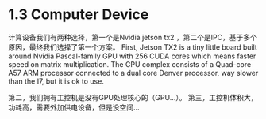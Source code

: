 # 1.3 Computer Device

计算设备我们有两种选择，第一个是Nvidia jetson tx2 ，第二个是IPC，基于多个原因，最终我们选择了第一个方案。
First, Jetson TX2 is a tiny little board built around Nvidia Pascal-family GPU with 256 CUDA cores which means faster speed on matrix multiplication. The CPU complex consists of a Quad-core A57 ARM processor connected to a dual core Denver processor, way slower than the I7, but it is ok to use.

第二，我们拥有工控机是没有GPU处理核心的（GPU…）。
第三，工控机体积大，功耗高，需要外加供电设备，但是没空间…
